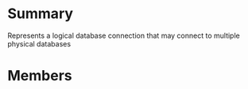 # Summary #
Represents a logical database connection that may connect to multiple physical databases

# Members #